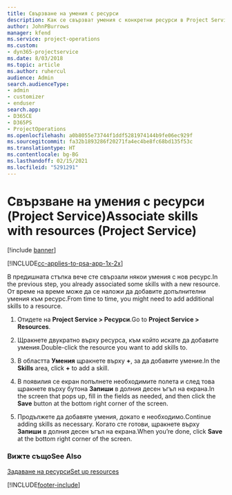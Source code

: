 ```yaml
---
title: Свързване на умения с ресурси
description: Как се свързват умения с конкретни ресурси в Project Service
author: JohnPBurrows
manager: kfend
ms.service: project-operations
ms.custom:
- dyn365-projectservice
ms.date: 8/03/2018
ms.topic: article
ms.author: ruhercul
audience: Admin
search.audienceType:
- admin
- customizer
- enduser
search.app:
- D365CE
- D365PS
- ProjectOperations
ms.openlocfilehash: a0b8055e73744f1ddf5281974144b9fe06ec929f
ms.sourcegitcommit: fa32b1893286f20271fa4ec4be8fc68bd135f53c
ms.translationtype: HT
ms.contentlocale: bg-BG
ms.lasthandoff: 02/15/2021
ms.locfileid: "5291291"
---
```

# <a name="associate-skills-with-resources-project-service"></a><span data-ttu-id="8c398-103">Свързване на умения с ресурси (Project Service)</span><span class="sxs-lookup"><span data-stu-id="8c398-103">Associate skills with resources (Project Service)</span></span>

[!include [banner](../includes/psa-now-project-operations.md)]

[!INCLUDE[cc-applies-to-psa-app-1x-2x](../includes/cc-applies-to-psa-app-1x-2x.md)]

<span data-ttu-id="8c398-104">В предишната стъпка вече сте свързали някои умения с нов ресурс.</span><span class="sxs-lookup"><span data-stu-id="8c398-104">In the previous step, you already associated some skills with  a new resource.</span></span> <span data-ttu-id="8c398-105">От време на време може да се наложи да добавите допълнителни умения към ресурс.</span><span class="sxs-lookup"><span data-stu-id="8c398-105">From time to time, you might need to add additional skills to a resource.</span></span>  
  
1.  <span data-ttu-id="8c398-106">Отидете на **Project Service > Ресурси**.</span><span class="sxs-lookup"><span data-stu-id="8c398-106">Go to **Project Service > Resources**.</span></span>  
  
2.  <span data-ttu-id="8c398-107">Щракнете двукратно върху ресурса, към който искате да добавите умения.</span><span class="sxs-lookup"><span data-stu-id="8c398-107">Double-click the resource you want to add skills to.</span></span>  
  
3.  <span data-ttu-id="8c398-108">В областта **Умения** щракнете върху **+**, за да добавите умение.</span><span class="sxs-lookup"><span data-stu-id="8c398-108">In the **Skills** area, click **+** to add a skill.</span></span>  
  
4.  <span data-ttu-id="8c398-109">В появилия се екран попълнете необходимите полета и след това щракнете върху бутона **Запиши** в долния десен ъгъл на екрана.</span><span class="sxs-lookup"><span data-stu-id="8c398-109">In the screen that pops up, fill in the fields as needed, and then click the **Save** button at the bottom right corner of the screen.</span></span>  
  
5.  <span data-ttu-id="8c398-110">Продължете да добавяте умения, докато е необходимо.</span><span class="sxs-lookup"><span data-stu-id="8c398-110">Continue adding skills as necessary.</span></span> <span data-ttu-id="8c398-111">Когато сте готови, щракнете върху **Запиши** в долния десен ъгъл на екрана.</span><span class="sxs-lookup"><span data-stu-id="8c398-111">When you’re done, click **Save** at the bottom right corner of the screen.</span></span>  
  
### <a name="see-also"></a><span data-ttu-id="8c398-112">Вижте също</span><span class="sxs-lookup"><span data-stu-id="8c398-112">See Also</span></span>  
 [<span data-ttu-id="8c398-113">Задаване на ресурси</span><span class="sxs-lookup"><span data-stu-id="8c398-113">Set up resources</span></span>](../psa/set-up-resources.md)


[!INCLUDE[footer-include](../includes/footer-banner.md)]